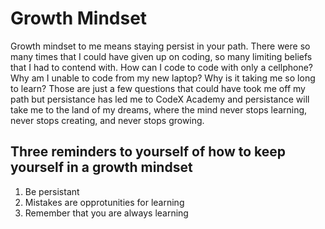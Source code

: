 # Growth Mindset

Growth mindset to me means staying persist in your path. There were so many times that I could have given up on coding, so many limiting beliefs that I had to contend with. How can I code to code with only a cellphone? Why am I unable to code from my new laptop? Why is it taking me so long to learn? Those are just a few questions that could have took me off my path but persistance has led me to CodeX Academy and persistance will take me to the land of my dreams, where the mind never stops learning, never stops creating, and never stops growing.

## Three **reminders** to yourself of how to keep yourself in a **growth mindset**


1. Be persistant
2. Mistakes are opprotunities for learning
3. Remember that you are always learning
